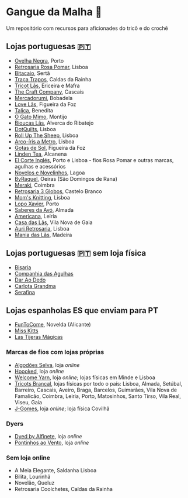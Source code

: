 # Gangue da Malha 🧶

Um repositório com recursos para aficionades do tricô e do crochê

## Lojas portuguesas 🇵🇹

- [Ovelha Negra](https://loja.ovelha-negra.com/), Porto
- [Retrosaria Rosa Pomar](https://retrosaria.rosapomar.com/), Lisboa
- [Bitacaio](https://loja.bitacaio.pt/), Sertã
- [Traça Trapos](https://tracatrapos.pt/), Caldas da Rainha
- [Tricot Lãs](https://www.tricot-las.com/), Ericeira e Mafra
- [The Craft Company](https://thecraftcompany.pt/), Cascais
- [Mercadorumi](https://mercadurumi.pt/), Bobadela
- [Love Lãs](https://www.lovelas.pt/), Figueira da Foz
- [Talica](https://talica.pt), Benedita
- [O Gato Mimo](https://www.ogatomimo.com.pt/), Montijo
- [Bioucas Lãs](https://bioucas.pt/), Alverca do Ribatejo
- [DotQuilts](https://dotquilts.com/), Lisboa
- [Roll Up The Sheep](https://rollupthesheep.lojasonlinectt.pt/), Lisboa
- [Arco-íris a Metro](https://www.arcoirisametro.com/), Lisboa
- [Gotas de Sol](https://www.gotasdesol.pt/), Figueira da Foz
- [Linden Tea](https://lindentea.eu/), Alcanena
- [El Corte Inglés](https://www.elcorteingles.pt/), Porto e Lisboa - fios Rosa Pomar e outras marcas, agulhas e acessórios
- [Novelos e Novelinhos](https://www.novelos-e-novelinhos.pt/), Lagoa
- [ByRaquel](https://www.byraquel.eu/), Oeiras (São Domingos de Rana)
- [Meraki](https://www.lojameraki.pt/novo/), Coimbra
- [Retrosaria 3 Globos](https://retrosaria3globos.com/), Castelo Branco
- [Mom's Knitting](https://momsknitting.pt/), Lisboa
- [Lopo Xavier](https://www.lopoxavier.pt/), Porto
- [Saberes da Avó](https://www.saberes-da-avo.com/), Almada
- [Americana](https://americana.pt/), Leiria
- [Casa das Lãs](https://casadaslas-online.lojasonlinectt.pt/), Vila Nova de Gaia
- [Auri Retrosaria](https://auri-retrosaria.pt/), Lisboa
- [Mania das Lãs](https://www.instagram.com/maniadaslas/), Madeira

## Lojas portuguesas 🇵🇹 sem loja física
- [Bisaria](https://bybisaria.com/)
- [Companhia das Agulhas](http://www.companhiadasagulhas.pt/)
- [Dar Ao Dedo](https://daraodedo.com/)
- [Carlota Grandma](https://carlotagrandma.com/)
- [Serafina](https://retrosariaserafina.com/)
  
## Lojas espanholas ES que enviam para PT
- [FunToCome](https://www.funtocome.pt/), Novelda (Alicante)
- [Miss Kitts](https://www.misskits.com/en/)
- [Las Tijeras Mágicas](https://www.lastijerasmagicas.com/)

### Marcas de fios com lojas próprias

- [Algodões Selva](https://algodoesselva.pt/), loja _online_
- [Hoooked](https://www.hoookedyarn.com/en/), loja _online_
- [Welcome Yarn](https://welcomeyarn.pt/pt), loja _online_; lojas físicas em Minde e Lisboa
- [Tricots Brancal](https://www.tricotsbrancal.pt/), lojas físicas por todo o país: Lisboa, Almada, Setúbal, Barreiro, Cascais, Aveiro, Braga, Barcelos, Guimarães, Vila Nova de Famalicão, Coimbra, Leiria, Porto, Matosinhos, Santo Tirso, Vila Real, Viseu, Gaia
- [J-Gomes](https://j-gomes.com/), loja _online_; loja física Covilhã

### Dyers 

- [Dyed by Alfinete](https://www.dyedbyalfinete.pt/), loja _online_
- [Pontinhos ao Vento](https://www.pontinhosaovento.com/), loja _online_
  
### Sem loja online
- A Meia Elegante, Saldanha Lisboa
- Bilita, Lourinhã
- Novelão, Queluz
- Retrosaria Coolchetes, Caldas da Rainha

